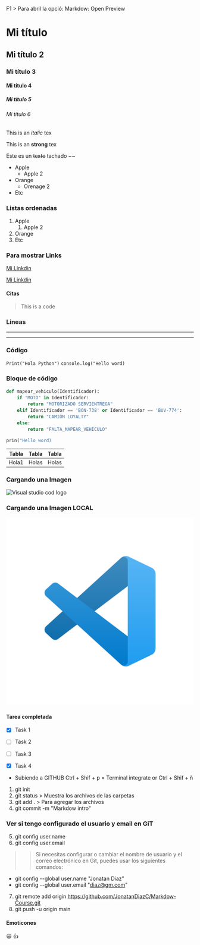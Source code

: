 F1 > Para abril la opció: Markdow: Open Preview

<!-- Headings -->
# Mi título
## Mi título 2
### Mi título 3
#### Mi título 4
##### Mi título 5
###### Mi título 6

<!--italic -->
This is an *italic* tex

<!--strong -->
This is an **strong** tex

<!--strikethrough -->
Este es un ~~texto~~ tachado ~~

<!--UL -->
* Apple
    * Apple 2
* Orange
    * Orenage 2
* Etc

<!--OL --> 

### Listas ordenadas
1. Apple
    1. Apple 2
2. Orange
3. Etc

### Para mostrar Links
[Mi Linkdin](https://www.linkedin.com/in/jonatan-obeth-diaz-chingo-26b4107a/)

[Mi Linkdin](https://www.linkedin.com/in/jonatan-obeth-diaz-chingo-26b4107a/ " Mi Linkedin")

#### Citas
> This is a code

### Lineas
---
___

### Código

`Print("Hola Python")`
`console.log("Hello word)`

### Bloque de código

```python
def mapear_vehiculo(Identificador):
    if "MOTO" in Identificador:
        return "MOTORIZADO SERVIENTREGA"
    elif Identificador == 'BON-738' or Identificador == 'BUV-774':
        return "CAMIÓN LOYALTY"
    else:
        return "FALTA_MAPEAR_VEHÍCULO"

```
```python
prin("Hello word)

```


|Tabla  | Tabla | Tabla|
|-------|-------|------|
|Hola1  |Holas  |Holas |

### Cargando una Imagen

![Visual studio cod logo](https://th.bing.com/th/id/OIP.HarmQXynPVc2CT98DApcjAAAAA?w=300&h=162&rs=1&pid=ImgDetMain)


### Cargando una Imagen LOCAL
![Visual studio cod logo](LogoVSC.png " Logo de Visual Studio Code")


<!-- GITHUB MARKDOW-->
#### Tarea completada
* [x] Task 1
* [ ] Task 2
* [ ] Task 3
* [x] Task 4



* Subiendo a GITHUB
Ctrl + Shif + p = Terminal integrate or Ctrl + Shif + ñ

1. git init
2. git status   > Muestra los archivos de las carpetas
3. git add .    > Para agregar los archivos
4. git commit -m "Markdow intro"

### Ver si tengo configurado el usuario y email en GiT
5. git config user.name
6. git config user.email

>> Si necesitas configurar o cambiar el nombre de usuario y el correo electrónico en Git, puedes usar los siguientes comandos:

* git config --global user.name "Jonatan Diaz"
* git config --global user.email "diaz@gm.com"

7. git remote add origin https://github.com/JonatanDiazC/Markdow-Course.git
8. git push -u origin main

#### Emoticones

:smiley:
:+1:

